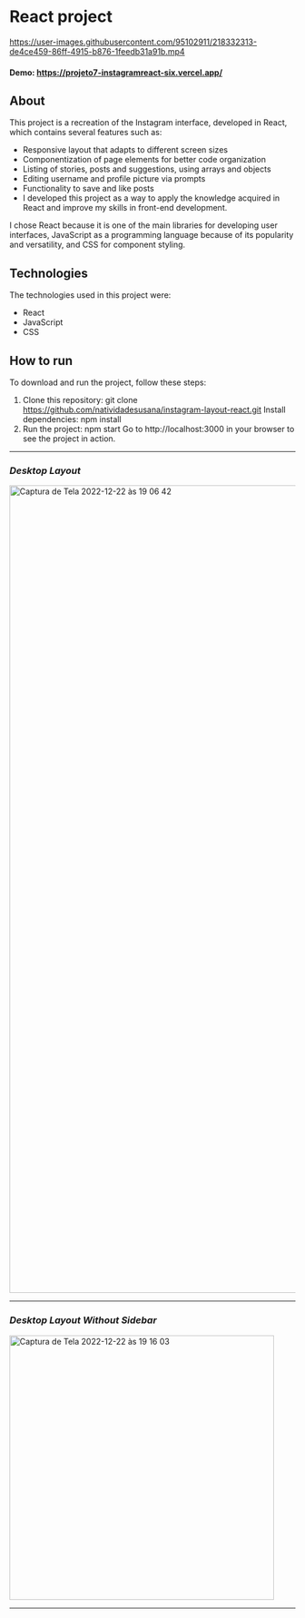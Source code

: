 # React project

https://user-images.githubusercontent.com/95102911/218332313-de4ce459-86ff-4915-b876-1feedb31a91b.mp4

#### Demo: https://projeto7-instagramreact-six.vercel.app/

## About
This project is a recreation of the Instagram interface, developed in React, which contains several features such as:

- Responsive layout that adapts to different screen sizes
- Componentization of page elements for better code organization
- Listing of stories, posts and suggestions, using arrays and objects
- Editing username and profile picture via prompts
- Functionality to save and like posts
- I developed this project as a way to apply the knowledge acquired in React and improve my skills in front-end development.

I chose React because it is one of the main libraries for developing user interfaces, JavaScript as a programming language because of its popularity and versatility, and CSS for component styling.

## Technologies
The technologies used in this project were:

- React
- JavaScript
- CSS

## How to run
To download and run the project, follow these steps:

1. Clone this repository: git clone https://github.com/natividadesusana/instagram-layout-react.git
Install dependencies: npm install
2. Run the project: npm start
Go to http://localhost:3000 in your browser to see the project in action.


---

### *Desktop Layout*

<img width="1423" alt="Captura de Tela 2022-12-22 às 19 06 42" src="https://user-images.githubusercontent.com/95102911/209235142-04203509-9566-43c8-a425-c08122ab74de.png">

---

### *Desktop Layout Without Sidebar*

<img width="466" alt="Captura de Tela 2022-12-22 às 19 16 03" src="https://user-images.githubusercontent.com/95102911/209235158-5fe7ca81-2925-4337-82b2-c51529b5f56a.png">

---




